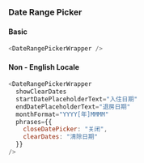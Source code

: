 ### Date Range Picker

#### Basic

```js
<DateRangePickerWrapper />
```

#### Non - English Locale

```js
<DateRangePickerWrapper
  showClearDates
  startDatePlaceholderText="入住日期"
  endDatePlaceholderText="退房日期"
  monthFormat="YYYY[年]MMMM"
  phrases={{
    closeDatePicker: "关闭",
    clearDates: "清除日期"
  }}
/>
```
